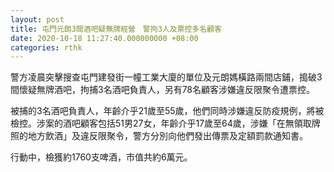 ```yaml
---
layout: post
title: 屯門元朗3間酒吧疑無牌經營　警拘3人及票控多名顧客
date: 2020-10-18 11:27:40.000000000 +08:00
categories: rthk
---
```


警方凌晨突擊搜查屯門建發街一幢工業大廈的單位及元朗媽橫路兩間店鋪，搗破3間懷疑無牌酒吧，拘捕3名酒吧負責人，另有78名顧客涉嫌違反限聚令遭票控。

被捕的3名酒吧負責人，年齡介乎21歲至55歲，他們同時涉嫌違反防疫規例，將被檢控。涉案的酒吧顧客包括51男27女，年齡介乎17歲至64歲，涉嫌「在無領取牌照的地方飲酒」及違反限聚令，警方分別向他們發出傳票及定額罰款通知書。

行動中，檢獲約1760支啤酒，市值共約6萬元。
